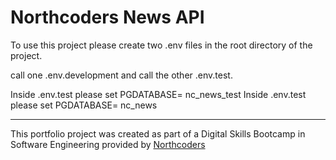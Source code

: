 # Northcoders News API

To use this project please create two .env files in the root directory of the project.

call one .env.development and call the other .env.test.

Inside .env.test please set PGDATABASE= nc_news_test
Inside .env.test please set PGDATABASE= nc_news



--- 

This portfolio project was created as part of a Digital Skills Bootcamp in Software Engineering provided by [Northcoders](https://northcoders.com/)

